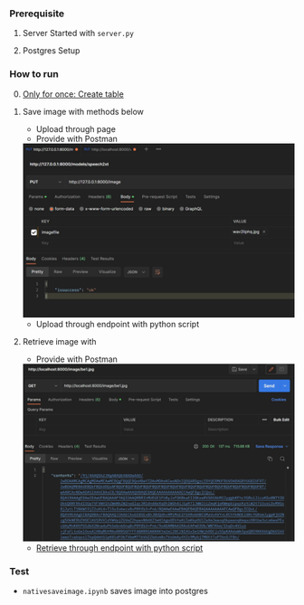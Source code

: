 
### Prerequisite

1. Server Started with `server.py`

2. Postgres Setup

### How to run

0. [Only for once: Create table](createtable.ipynb)

1. Save image with methods below
    - Upload through page
    - Provide with Postman
    <img src="metadata/rest1.jpg" width="500">

    - Upload through endpoint with python script

2. Retrieve image with  
    - Provide with Postman  
    <img src="metadata/rest2.jpg" width="500">  
     
    - [Retrieve through endpoint with python script](client.ipynb)


### Test
- `nativesaveimage.ipynb` saves image into postgres

